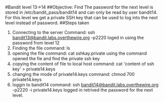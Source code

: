 #Bandit level 13->14
##Objective: Find The password for the next level is stored in /etc/bandit_pass/bandit14 and can only be read by user bandit14. For this level we get a private SSH key that can be used to log into the next level instead of password.
##Steps taken
1. Connecting to the server
   Command: ssh bandit13@bandit.labs.overthewire.org -p2220
   loged in using the password from level 12
2. Finding the file 
   command: ls
3. opening the file
   command: cat sshkay.private
   using the command opened the fie and find the private ssh key
4. copying the content of file to local host
   command: cat 'content of ssh key' > private14.keys
5. changing the mode of private14.keys
   command: chmod 700 private14.keys
6. loggin to bandit14
   command: ssh bandit14@bandit.labs.overthewire.org -p2220 -i private14.keys
   logged in retrived the password for the next level.
